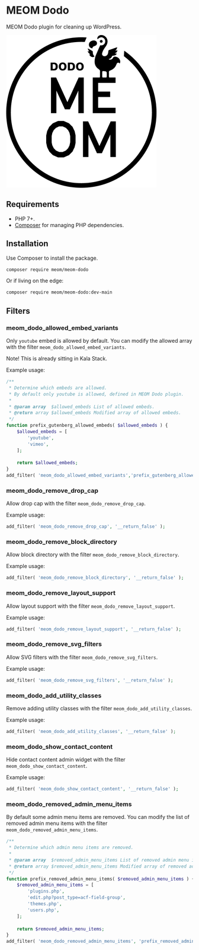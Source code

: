 # MEOM Dodo

MEOM Dodo plugin for cleaning up WordPress.

![MEOM dodo logo.](assets/images/MEOM-dodo-logo.png)

## Requirements

* PHP 7+.
* [Composer](https://getcomposer.org/) for managing PHP dependencies.

## Installation

Use Composer to install the package.

```bash
composer require meom/meom-dodo
```

Or if living on the edge:

```bash
composer require meom/meom-dodo:dev-main
```

## Filters

### meom_dodo_allowed_embed_variants

Only `youtube` embed is allowed by default. You can modify the allowed array with the filter `meom_dodo_allowed_embed_variants`.

Note! This is already sitting in Kala Stack. 

Example usage:

```php
/**
 * Determine which embeds are allowed.
 * By default only youtube is allowed, defined in MEOM Dodo plugin.
 *
 * @param array  $allowed_embeds List of allowed embeds.
 * @return array $allowed_embeds Modified array of allowed embeds.
 */
function prefix_gutenberg_allowed_embeds( $allowed_embeds ) {
    $allowed_embeds = [
        'youtube',
        'vimeo',
    ];

    return $allowed_embeds;
}
add_filter( 'meom_dodo_allowed_embed_variants','prefix_gutenberg_allowed_embeds' );
```

### meom_dodo_remove_drop_cap

Allow drop cap with the filter `meom_dodo_remove_drop_cap`.

Example usage:

```php
add_filter( 'meom_dodo_remove_drop_cap', '__return_false' );
```

### meom_dodo_remove_block_directory

Allow block directory with the filter `meom_dodo_remove_block_directory`.

Example usage:

```php
add_filter( 'meom_dodo_remove_block_directory', '__return_false' );
```

### meom_dodo_remove_layout_support

Allow layout support with the filter `meom_dodo_remove_layout_support`.

Example usage:

```php
add_filter( 'meom_dodo_remove_layout_support', '__return_false' );
```

### meom_dodo_remove_svg_filters

Allow SVG filters with the filter `meom_dodo_remove_svg_filters`.

Example usage:

```php
add_filter( 'meom_dodo_remove_svg_filters', '__return_false' );
```

### meom_dodo_add_utility_classes

Remove adding utility classes with the filter `meom_dodo_add_utility_classes`.

Example usage:

```php
add_filter( 'meom_dodo_add_utility_classes', '__return_false' );
```

### meom_dodo_show_contact_content

Hide contact content admin widget with the filter `meom_dodo_show_contact_content`.

Example usage:

```php
add_filter( 'meom_dodo_show_contact_content', '__return_false' );
```

### meom_dodo_removed_admin_menu_items

By default some admin menu items are removed. You can modify the list of removed admin menu items with the filter `meom_dodo_removed_admin_menu_items`.

```php
/**
 * Determine which admin menu items are removed.
 *
 * @param array  $removed_admin_menu_items List of removed admin menu items.
 * @return array $removed_admin_menu_items Modified array of removed admin menu items.
 */
function prefix_removed_admin_menu_items( $removed_admin_menu_items ) {
    $removed_admin_menu_items = [
        'plugins.php',
        'edit.php?post_type=acf-field-group',
        'themes.php',
        'users.php',
    ];

    return $removed_admin_menu_items;
}
add_filter( 'meom_dodo_removed_admin_menu_items', 'prefix_removed_admin_menu_items' );
```
